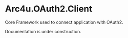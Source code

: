 # Arc4u.OAuth2.Client

Core Framework used to connect application with OAuth2.

Documentation is under construction.
